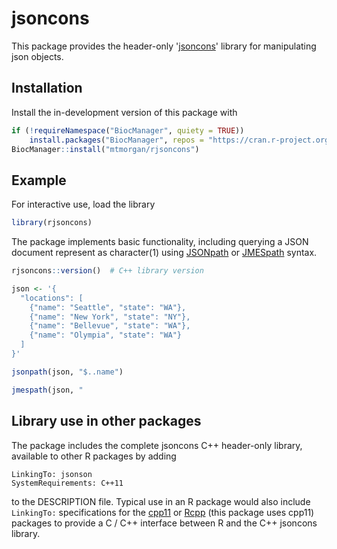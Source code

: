
# jsoncons

<!-- badges: start -->
<!-- badges: end -->

This package provides the header-only '[jsoncons][]' library for
manipulating json objects.

[jsoncons]: https://github.com/danielaparker/jsoncons

## Installation

Install the in-development version of this package with

``` r
if (!requireNamespace("BiocManager", quiety = TRUE))
    install.packages("BiocManager", repos = "https://cran.r-project.org")
BiocManager::install("mtmorgan/rjsoncons")
```

## Example

For interactive use, load the library

``` r
library(rjsoncons)
```

The package implements basic functionality, including querying a JSON
document represent as character(1) using [JSONpath][] or [JMESpath][]
syntax.

[JSONpath]: https://goessner.net/articles/JsonPath/
[JMESpath]: https://jmespath.org/

``` r
rjsoncons::version()  # C++ library version

json <- '{
  "locations": [
    {"name": "Seattle", "state": "WA"},
    {"name": "New York", "state": "NY"},
    {"name": "Bellevue", "state": "WA"},
    {"name": "Olympia", "state": "WA"}
  ]
}'

jsonpath(json, "$..name")

jmespath(json, "
```

## Library use in other packages

The package includes the complete jsoncons C++ header-only library,
available to other R packages by adding

```
LinkingTo: jsonson
SystemRequirements: C++11
```

to the DESCRIPTION file. Typical use in an R package would also
include `LinkingTo:` specifications for the [cpp11][] or [Rcpp][]
(this package uses cpp11) packages to provide a C / C++ interface
between R and the C++ jsoncons library.

[cpp11]: https://cran.r-project.org/package=cpp11
[Rcpp]: https://cran.r-project.org/package=Rcpp
